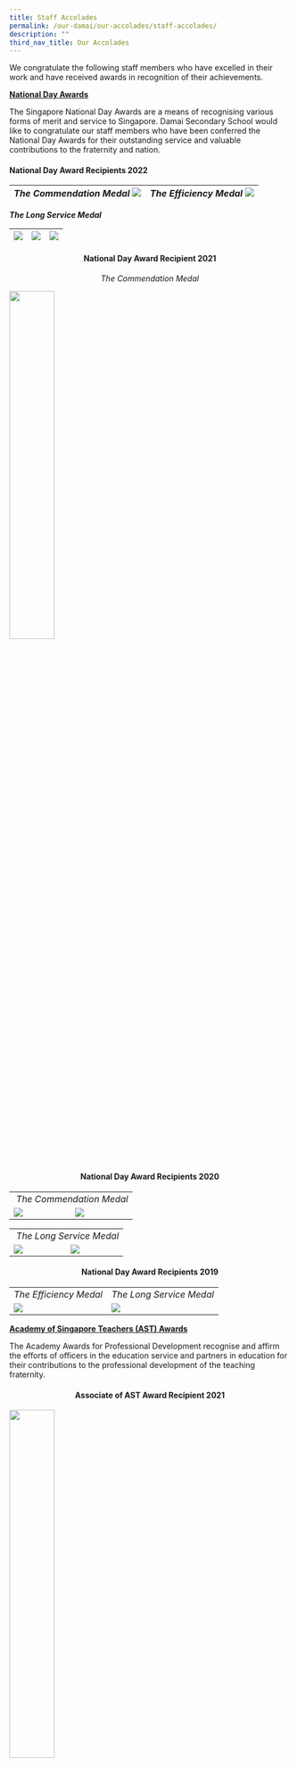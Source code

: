 ```yaml
---
title: Staff Accolades
permalink: /our-damai/our-accolades/staff-accolades/
description: ""
third_nav_title: Our Accolades
---
```

<p>We congratulate the following staff members who have excelled in their work and have received awards in recognition of their achievements.</p>
<p><strong><u>National Day Awards</u></strong></p>
<p>The Singapore National Day Awards are a means of recognising various forms of merit and service to Singapore. Damai Secondary School would like to congratulate our staff members who have been conferred the National Day Awards for their outstanding service and valuable contributions to the fraternity and nation.</p>

#### National Day Award Recipients 2022


|*The Commendation Medal* ![](/images/Mrs%20Sulina%20Pereira.jpg) | *The Efficiency Medal* ![](/images/Our%20Damai/Our%20Accolades/Staff%20Accolades/Mdm%20Hasimah%20Bte%20Kassim.jpg)|
| - | -- 

***The Long Service Medal***


| ![](/images/Our%20Damai/Our%20Accolades/Staff%20Accolades/Mrs%20Oh%20Wee%20Ming.jpg) |![](/images/Our%20Damai/Our%20Accolades/Staff%20Accolades/Miss%20Tan%20Chwee%20Kim.jpg) |![](/images/Our%20Damai/Our%20Accolades/Staff%20Accolades/Mr%20Te%20Chee%20Hui.jpg) |
| -------- | -------- | -------- |








<h4 style="text-align: center;"><strong>National Day Award Recipient 2021</strong></h4>
<p style="text-align: center;"><em>The Commendation Medal</em></p>
<img style="width: 40%;" src="/images/mdmseow.jpg" />
<h4 style="text-align: center;"><strong>National Day Award Recipients 2020</strong></h4>
<table>
<tbody>
<tr>
<td style="text-align: center;" colspan="2">&nbsp;<em>The Commendation Medal</em></td>
</tr>
<tr>
<td><img src="/images/mrsiva.jpg"></td>
<td><img src="/images/mrthong.jpg"></td>
</tr>
</tbody>
</table>
<table>
<tbody>
<tr>
<td style="text-align: center;" colspan="2">&nbsp;<em>The Long Service Medal</em></td>
</tr>
<tr>
<td><img src="/images/misslee.jpg"></td>
<td><img src="/images/mdmneo.jpg"></td>
</tr>
</tbody>
</table>
<h4 style="text-align: center;"><strong>National Day Award Recipients 2019</strong></h4>
<table>
<tbody>
<tr>
<td style="text-align: center;"><em>The Efficiency Medal</em></td>
<td style="text-align: center;"><em>The Long Service Medal</em></td>
</tr>
<tr>
<td><img src="/images/mdmraj.jpg"></td>
<td><img src="/images/mdmsoraya.jpg"></td>
</tr>
</tbody>
</table>
<p><strong><u>Academy of Singapore Teachers (AST) Awards</u></strong></p>
<p>The Academy Awards for Professional Development recognise and affirm the efforts of officers in the education service and partners in education for their contributions to the professional development of the teaching fraternity.</p>
<h4 style="text-align: center;"><strong>Associate of AST Award Recipient 2021</strong></h4>
<img style="width: 40%;" src="/images/missgoh.jpg" />
<h4 style="text-align: center;"><strong>Associate of AST Award Recipients 2020</strong></h4>
<table>
<tbody>
<tr>
<td style="text-align: center;" colspan="2">&nbsp;<em>The Long Service Medal</em></td>
</tr>
<tr>
<td><img src="/images/mdmtam.jpg"></td>
<td><img src="/images/mdmong.jpg"></td>
</tr>
</tbody>
</table>
<p><strong><u>Caring Teacher Awards</u></strong></p>
<p>The Caring Teacher Awards (CTA) are aimed at acknowledging teachers who show care and concern for the holistic development of their students and go the extra mile to ensure their students grow up to be confident and independent learners. We are thankful to have so many caring teachers in Damai Secondary School.</p>
<h4 style="text-align: center;"><strong>Caring Teacher Award Recipients 2020</strong></h4>
<img src="/images/sa.png">